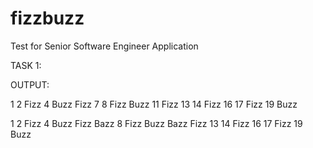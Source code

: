 fizzbuzz
========

Test for Senior Software Engineer Application

TASK 1:

<?php

include 'fizz-buzz.php';

include 'fizz-buzz-bazz.php';

echo fizzbuzz(1,20);

echo fizzbuzzbazz(1,20);


?>

OUTPUT:

1 2 Fizz 4 Buzz Fizz 7 8 Fizz Buzz 11 Fizz 13 14 Fizz 16 17 Fizz 19 Buzz 

1 2 Fizz 4 Buzz Fizz Bazz 8 Fizz Buzz Bazz Fizz 13 14 Fizz 16 17 Fizz 19 Buzz
